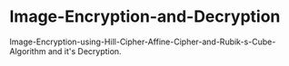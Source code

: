 # Image-Encryption-and-Decryption
Image-Encryption-using-Hill-Cipher-Affine-Cipher-and-Rubik-s-Cube-Algorithm and it's Decryption.
